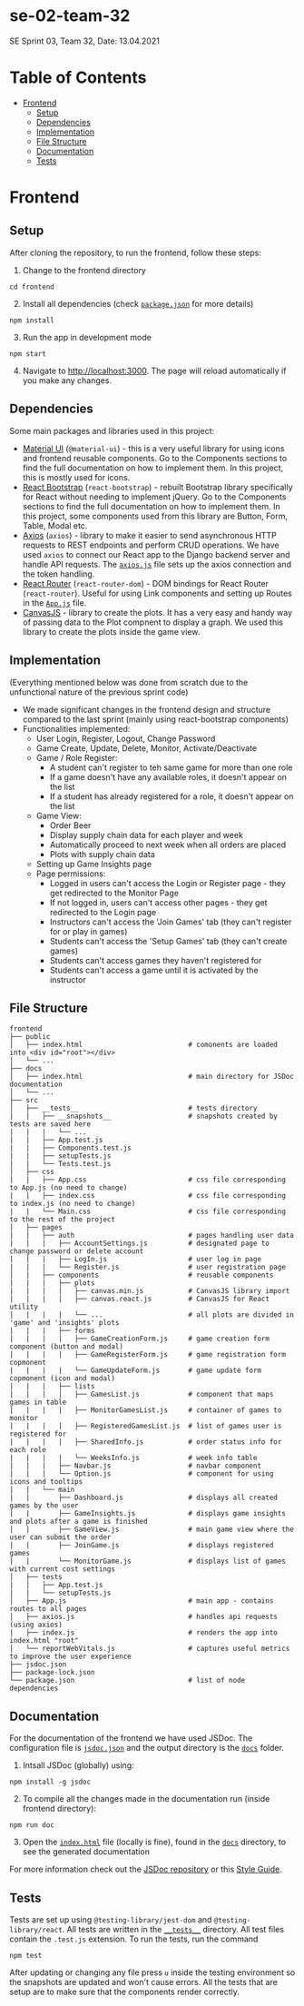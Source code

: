 # se-02-team-32

SE Sprint 03, Team 32, Date: 13.04.2021

# Table of Contents
* [Frontend](#frontend)
  + [Setup](#setup)
  + [Dependencies](#dependencies)
  + [Implementation](#implementation)
  + [File Structure](#file-structure)
  + [Documentation](#documentation)
  + [Tests](#tests)

# Frontend

## Setup
After cloning the repository, to run the frontend, follow these steps:
1. Change to the frontend directory
```
cd frontend
```
2. Install all dependencies (check [`package.json`](frontend/package.json) for more details)
```
npm install
```
3. Run the app in development mode
```
npm start
```
4. Navigate to [http://localhost:3000](http://localhost:3000). The page will reload automatically if you make any changes.

## Dependencies
Some main packages and libraries used in this project:
* [Material UI](https://material-ui.com) (`@material-ui`) - this is a very useful library for using icons and frontend reusable components. Go to the Components sections to find the full documentation on how to implement them. In this project, this is mostly used for icons.
* [React Bootstrap](https://react-bootstrap.netlify.app/getting-started/introduction/) (`react-bootstrap`) - rebuilt Bootstrap library specifically for React without needing to implement jQuery. Go to the Components sections to find the full documentation on how to implement them. In this project, some components used from this library are Button, Form, Table, Modal etc.
* [Axios](https://github.com/axios/axios) (`axios`) - library to make it easier to send asynchronous HTTP requests to REST endpoints and perform CRUD operations. We have used `axios` to connect our React app to the Django backend server and handle API requests. The [`axios.js`](frontend/src/App.js) file sets up the axios connection and the token handling.
* [React Router](https://reactrouter.com/web/guides/quick-start) (`react-router-dom`) - DOM bindings for React Router (`react-router`). Useful for using Link components and setting up Routes in the [`App.js`](frontend/src/App.js) file.
* [CanvasJS](https://canvasjs.com/react-charts/) - library to create the plots. It has a very easy and handy way of passing data to the Plot compnent to display a graph. We used this library to create the plots inside the game view.

## Implementation
(Everything mentioned below was done from scratch due to the unfunctional nature of the previous sprint code)

* We made significant changes in the frontend design and structure compared to the last sprint (mainly using react-bootstrap components)
* Functionalities implemented:
    + User Login, Register, Logout, Change Password
    + Game Create, Update, Delete, Monitor, Activate/Deactivate
    + Game / Role Register:
      - A student can't register to teh same game for more than one role
      - If a game doesn't have any available roles, it doesn't appear on the list
      - If a student has already registered for a role, it doesn't appear on the list
    + Game View: 
      - Order Beer 
      - Display supply chain data for each player and week
      - Automatically proceed to next week when all orders are placed
      - Plots with supply chain data
    + Setting up Game Insights page
    + Page permissions:
      - Logged in users can't access the Login or Register page - they get redirected to the Monitor Page
      - If not logged in, users can't access other pages - they get redirected to the Login page
      - Instructors can't access the 'Join Games' tab (they can't register for or play in games)
      - Students can't access the 'Setup Games' tab (they can't create games)
      - Students can't access games they haven't registered for
      - Students can't access a game until it is activated by the instructor

## File Structure
```
frontend 
├── public                                   
│   ├── index.html                          # comonents are loaded into <div id="root"></div>
│   └── ...
├── docs                               
│   ├── index.html                          # main directory for JSDoc documentation
│   └── ...
├── src
│   ├── __tests__                           # tests directory
|   |   ├── __snapshots__                   # snapshots created by tests are saved here
|   |   |   └── ...                      
|   |   ├── App.test.js                
|   |   ├── Components.test.js                    
|   |   ├── setupTests.js                    
|   |   └── Tests.test.js                
│   ├── css
|   |   ├── App.css                         # css file corresponding to App.js (no need to change)
|   |   ├── index.css                       # css file corresponding to index.js (no need to change)
|   |   └── Main.css                        # css file corresponding to the rest of the project
│   ├── pages
|   |   ├── auth                            # pages handling user data
|   |   |   ├── AccountSettings.js          # designated page to change password or delete account 
|   |   |   ├── LogIn.js                    # user log in page
|   |   |   └── Register.js                 # user registration page
│   |   ├── components                      # reusable components
|   |   |   ├── plots                        
|   |   |   |   ├── canvas.min.js           # CanvasJS library import
|   |   |   |   ├── canvas.react.js         # CanvasJS for React utility
|   |   |   |   └── ...                     # all plots are divided in 'game' and 'insights' plots
|   |   |   ├── forms
|   |   |   |   ├── GameCreationForm.js     # game creation form component (button and modal)
|   |   |   |   ├── GameRegisterForm.js     # game registration form copmonent
|   |   |   |   └── GameUpdateForm.js       # game update form copmonent (icon and modal)
|   |   |   ├── lists
|   |   |   |   ├── GamesList.js            # component that maps games in table
|   |   |   |   ├── MonitorGamesList.js     # container of games to monitor
|   |   |   |   ├── RegisteredGamesList.js  # list of games user is registered for
|   |   |   |   ├── SharedInfo.js           # order status info for each role
|   |   |   |   └── WeeksInfo.js            # week info table
|   |   |   ├── Navbar.js                   # navbar component
|   |   |   └── Option.js                   # component for using icons and tooltips
|   |   └── main                             
|   |       ├── Dashboard.js                # displays all created games by the user
|   |       ├── GameInsights.js             # displays game insights and plots after a game is finished
|   |       ├── GameView.js                 # main game view where the user can submit the order
|   |       ├── JoinGame.js                 # displays registered games
|   |       └── MonitorGame.js              # displays list of games with current cost settings
│   ├── tests
|   |   ├── App.test.js
|   |   └── setupTests.js
│   ├── App.js                              # main app - contains routes to all pages
│   ├── axios.js                            # handles api requests (using axios)
|   ├── index.js                            # renders the app into index.html "root"
│   └── reportWebVitals.js                  # captures useful metrics to improve the user experience
├── jsdoc.json 
├── package-lock.json 
└── package.json                            # list of node dependencies
```

## Documentation
For the documentation of the frontend we have used JSDoc. The configuration file is [`jsdoc.json`](frontend/jsdoc.json) and the output directory is the [`docs`](frontend/docs) folder.
1. Intsall JSDoc (globally) using:
```
npm install -g jsdoc
```
2. To compile all the changes made in the documentation run (inside frontend directory):
```
npm run doc
```
3. Open the [`index.html`](frontend/docs/index.html) file (locally is fine), found in the [`docs`](frontend/docs) directory, to see the generated documentation

For more information check out the [JSDoc repository](https://github.com/jsdoc/jsdoc) or this [Style Guide](https://github.com/shri/JSDoc-Style-Guide#links).

## Tests
Tests are set up using `@testing-library/jest-dom` and `@testing-library/react`. All tests are written in the [`__tests__`](frontend/src/__tests__) directory. All test files contain the `.test.js` extension. To run the tests, run the command 
```
npm test
```
After updating or changing any file press `u` inside the testing environment so the snapshots are updated and won't cause errors.
All the tests that are setup are to make sure that the components render correctly.